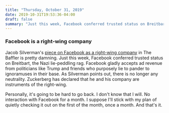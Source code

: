 ```yaml
---
title: "Thursday, October 31, 2019"
date: 2019-10-31T19:53:36-04:00
draft: false
summary: "Just this week, Facebook conferred trusted status on Breitbart, the Nazi lie-peddling rag. Facebook gladly accepts ad revenue from politicians like Trump and friends who purposely lie to pander to ignoramuses in their base. As Silverman points out, there is no longer any neutrality."
---
```

### Facebook is a right-wing company

Jacob Silverman's [piece on Facebook as a right-wing company](https://thebaffler.com/the-future-sucked/all-right-already-silverman) in The Baffler is pretty damning. Just this week, Facebook conferred trusted status on Breitbart, the Nazi lie-peddling rag. Facebook gladly accepts ad revenue from politicians like Trump and friends who purposely lie to pander to ignoramuses in their base. As Silverman points out, there is no longer any neutrality. Zuckerberg has declared that he and his company are instruments of the right-wing.

Personally, it's going to be hard to go back. I don't know that I will. No interaction with Facebook for a month. I suppose I'll stick with my plan of quietly checking it out on the first of the month, once a month. And that's it.

